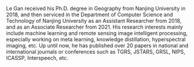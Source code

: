 Le Gan received his Ph.D. degree in Geography from Nanjing University in 2018, and then serviced in the Department of Computer Science and Technology of Nanjing University as an Assistant Researcher from 2018, and as an Associate Researcher from 2021. His research interests mainly include machine learning and remote sensing image intelligent processing, especially working on meta learning, knowledge distillation, hyperspectral imaging, etc. Up until now, he has published over 20 papers in national and international journals or conferences such as TGRS, JSTARS, GRSL, NIPS, ICASSP, Interspeech, etc.
